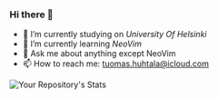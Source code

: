 ### Hi there 👋

<!--
**tfhuhtal/tfhuhtal** is a ✨ _special_ ✨ repository because its `README.md` (this file) appears on your GitHub profile.

Here are some ideas to get you started:
-->
- 🔭 I’m currently studying on *University Of Helsinki*
- 🌱 I’m currently learning *NeoVim*
- 💬 Ask me about anything except NeoVim
- 📫 How to reach me: tuomas.huhtala@icloud.com


<!--![Your Repository's Stats](https://github-readme-stats.vercel.app/api?username=tfhuhtal&show_icons=true)
-->
![Your Repository's Stats](https://github-readme-stats.vercel.app/api/top-langs/?username=tfhuhtal&theme=blue-pink)
